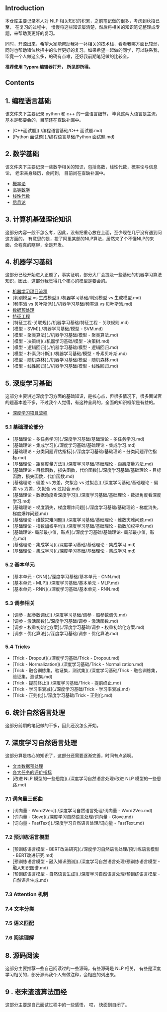 ## Introduction

本仓库主要记录本人对 NLP 相关知识的积累，之前笔记做的很多，考虑到秋招已至， 在复习的过程中， 慢慢将这些知识屡清楚，然后将相关的知识笔记整理成专题，来帮助我更好的复习。 

同时，开源出来，希望大家能帮助我补一补相关的技术栈，看看我哪方面比较弱，同时也帮助诸位秋招中的伙伴更好的复习。如果希望一起做的同学，可以联系我， 毕竟一个人做这么多，的确有点难，还好我前期笔记做的比较全。

**推荐使用 Typora 编辑器打开， 所见即所得。**

## Contents

## 1. 编程语言基础

该文件夹下主要记录 python 和 c++ 的一些语言细节， 毕竟这两大语言是主流，基本是都要会的，目前还在查缺补漏中。

- [C++面试题](./编程语言基础/C++ 面试题.md)
- [Python 面试题](./编程语言基础/Python 面试题.md)

## 2. 数学基础

该文件夹下主要记录一些数学相关的知识，包括高数，线性代数，概率论与信息论， 老宋亲身经历，会问到， 目前尚在查缺补漏中。

- [概率论](./基础数学知识/概率论.md)
- [高等数学](./基础数学知识/高等数学.md)
- [线性代数](./基础数学知识/线性代数.md)
- [信息论](./基础数学知识/信息论.md)

## 3.  计算机基础理论知识

这部分内容一般不怎么考，因此，没有把重心放在上面，至少现在几乎没有遇到问这方面的， 有意思的是，投了阿里某部的NLP算法，居然来了个不懂NLP的来面，全程真的瞎聊，全是开发。

## 4. 机器学习基础

这部分已经开始进入正题了，事实证明，部分大厂会提及一些基础的机器学习算法知识，因此，这部分我觉得几个核心的模型是要会的。

- [机器学习项目流程](./机器学习基础/机器学习项目流程.md)
- [判别模型 vs 生成模型](./机器学习基础/判别模型 vs 生成模型.md)
- [频率派 vs 贝叶斯派](./机器学习基础/频率派 vs 贝叶斯派.md)
- [数据预处理](./机器学习基础/数据预处理.md)
- [特征工程](./机器学习基础/特征工程.md)
- [特征工程-关联规](./机器学习基础/特征工程 - 关联规则.md)
- [模型 - SVM](./机器学习基础/模型 - SVM.md)
- [模型 - 聚类算法](./机器学习基础/模型 - 聚类算法.md)
- [模型 - 决策树](./机器学习基础/模型 - 决策树.md)
- [模型 - 逻辑回归](./机器学习基础/模型 - 逻辑回归.md)
- [模型 - 朴素贝叶斯](./机器学习基础/模型 - 朴素贝叶斯.md)
- [模型 - 随机森林](./机器学习基础/模型 - 随机森林.md)
- [模型 - 线性回归](./机器学习基础/模型 - 线性回归.md)

## 5. 深度学习基础

这部分主要讲述深度学习方面的基础知识，是核心点，但很多情况下，很多面试官的题基本差不多，不过我个人觉得，有这种全局的，全面的知识框架是有益的。

- [深度学习项目流程](./深度学习基础/深度学习项目流程.md)

### 5.1 基础理论部分

- [基础理论 - 多任务学习](./深度学习基础/基础理论 - 多任务学习.md)
- [基础理论 - 集成学习](./深度学习基础/基础理论 - 集成学习.md)
- [基础理论 - 分类问题评估指标](./深度学习基础/基础理论 - 分类问题评估指标.md)
- [基础理论 - 距离度量方法](./深度学习基础/基础理论 - 距离度量方法.md)
- [基础理论 - 目标函数，损失函数，代价函数](./深度学习基础/基础理论 - 目标函数，损失函数，代价函数.md)
- [基础理论 - 偏差 vs 方差，欠拟合 vs 过拟合](./深度学习基础/基础理论 - 偏差 vs 方差，欠拟合 vs 过拟合.md)
- [基础理论 - 数据角度看深度学习](./深度学习基础/基础理论 - 数据角度看深度学习.md)
- [基础理论 - 梯度消失，梯度爆炸问题](./深度学习基础/基础理论 - 梯度消失，梯度爆炸问题.md)
- [基础理论 - 维数灾难问题](./深度学习基础/基础理论 - 维数灾难问题.md)
- [基础理论 - 指数加权平均](./深度学习基础/基础理论 - 指数加权平均.md)
- [基础理论- 局部最小值，鞍点](./深度学习基础/基础理论- 局部最小值，鞍点.md)
- [基础理论 - 集成学习](./深度学习基础/基础理论 - 集成学习.md)
- [基础理论 - 集成学习](./深度学习基础/基础理论 - 集成学习.md)

### 5.2 基本单元

- [基本单元 - CNN](./深度学习基础/基本单元 - CNN.md)
- [基本单元 - MLP](./深度学习基础/基本单元 - MLP.md)
- [基本单元 - RNN](./深度学习基础/基本单元 - RNN.md)

### 5.3 调参相关

- [调参 - 超参数调优](./深度学习基础/调参 - 超参数调优.md)
- [调参 - 激活函数](./深度学习基础/调参 - 激活函数.md)
- [调参 - 权重初始化方案](./深度学习基础/调参 - 权重初始化方案.md)
- [调参 - 优化算法](./深度学习基础/调参 - 优化算法.md)

### 5.4 Tricks

- [Trick - Dropout](./深度学习基础/Trick - Dropout.md)
- [Trick - Normalization](./深度学习基础/Trick - Normalization.md)
- [Trick - 融合训练集，验证集，测试集](./深度学习基础/Trick - 融合训练集，验证集，测试集.md)
- [Trick - 提前终止](./深度学习基础/Trick - 提前终止.md)
- [Trick - 学习率衰减](./深度学习基础/Trick - 学习率衰减.md)
- [Trick - 正则化](./深度学习基础/Trick - 正则化.md)

## 6.  统计自然语言处理

这部分前期的笔记做的不多，因此还没怎么开始。

## 7.  深度学习自然语言处理

这部分算是核心的知识了，这部分还需要逐渐完善，时间有点紧啊。

- [文本数据预处理](./深度学习自然语言处理/文本数据预处理.md)
- [各大任务的评价指标](./深度学习自然语言处理/各大任务的评价指标.md)
- [改进 NLP 模型的一些思路](./深度学习自然语言处理/改进 NLP 模型的一些思路.md)

### 7.1 词向量三部曲

- [词向量 - Word2Vec](./深度学习自然语言处理/词向量 - Word2Vec.md)
- [词向量 - Glove](./深度学习自然语言处理/词向量 - Glove.md)
- [词向量 - FastText](./深度学习自然语言处理/词向量 - FastText.md)

### 7.2 预训练语言模型

- [预训练语言模型 - BERT改进研究](./深度学习自然语言处理/预训练语言模型 - BERT改进研究.md)
- [预训练语言模型 - 融入知识图谱](./深度学习自然语言处理/预训练语言模型 - 融入知识图谱.md)
- [预训练语言模型 - 自然语言生成](./深度学习自然语言处理/预训练语言模型 - 自然语言生成.md)

### 7.3 Attention 机制

### 7.4 文本分类

### 7.5 语义匹配

### 7.6 阅读理解



## 8.  源码阅读

这部分主要推荐一些自己阅读过的一些源码，有些源码是 NLP 相关， 有些是深度学习相关的，部分源码我个人有做注释，会相应的列出来。

## 9 . 老宋渣渣算法面经

这部分主要是自己面试过程中的一些感悟， 哎， 快面到自闭了。

